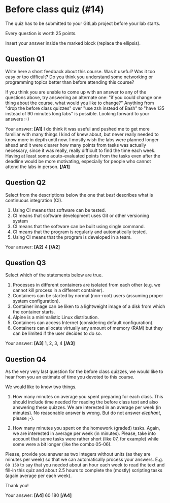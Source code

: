 # Before class quiz (#14)

The quiz has to be submitted to your GitLab project before your lab starts.

Every question is worth 25 points.

Insert your answer inside the marked block (replace the ellipsis).



## Question Q1

Write here a short feedback about this course. Was it useful?
Was it too easy or too difficult? Do you think you understand some
networking or programming topics better than before attending this
course?

If you think you are unable to come up with an answer to any
of the questions above, try answering an alternate one: "if you
could change one thing about the course, what would you like to
change?" Anything from "drop the before class quizzes" over
"use zsh instead of Bash" to "have 135 instead of 90 minutes long
labs" is possible. Looking forward to your answers :-)

Your answer: **[A1]** I do think it was useful and pushed me to get more familiar with many things I kind of knew about, but never really needed to know more in depth until now. I mostly wish the labs were planned longer ahead and it were clearer how many points from tasks was actually necessary, since it was really, really difficult to find the time each week. Having at least some aouto-evaluated points from the tasks even after the deadline would be more motivating, especially for people who cannot attend the labs in person. **[/A1]**



## Question Q2

Select from the descriptions below the one that _best_ describes
what is continuous integration (CI).

1. Using CI means that software can be tested.
2. CI means that software development uses Git or other versioning system
3. CI means that the software can be built using single command.
4. CI means that the program is regularly and automatically tested.
5. Using CI means that the program is developed in a team.

Your answer: **[A2]** 4 **[/A2]**



## Question Q3

Select which of the statements below are true.

1. Processes in different containers are isolated from each other
   (e.g. we cannot kill process in a different container).
2. Containers can be started by normal (non-root) users
   (assuming proper system configuration).
3. Container image can be liken to a lightweight image of a disk
   from which the container starts.
4. Alpine is a minimalistic Linux distribution.
5. Containers can access Internet (considering default configuration).
6. Containers can allocate virtually any amount of memory (RAM) but
   they can be limited if the user decides to do so.

Your answer: **[A3]** 1, 2, 3, 4 **[/A3]**



## Question Q4

As the very very last question for the before class quizzes, we
would like to hear from you an estimate of time you devoted to this
course.

We would like to know two things.

1. How many minutes on average you spent preparing for each class.
   This should include time needed for reading the before class text
   and also answering these quizzes.
   We are interested in an average per week (in minutes). No reasonable
   answer is wrong. But do not answer _elephant_, please ;-).

2. How many minutes you spent on the homework (graded) tasks.
   Again, we are interested in average per week (in minutes).
   Please, take into account that some tasks were rather short (like 07,
   for example) while some were a bit longer (like the combo 05-06).

Please, provide you answer as two integers without units (as they
are minutes per week) so that we can automatically process your
answers. E.g. `60 150` to say that you needed about an hour each
week to read the text and fill-in this quiz and about 2.5 hours to
complete the (mostly) scripting tasks (again average per each week).

Thank you!

Your answer: **[A4]** 60 180 **[/A4]**



